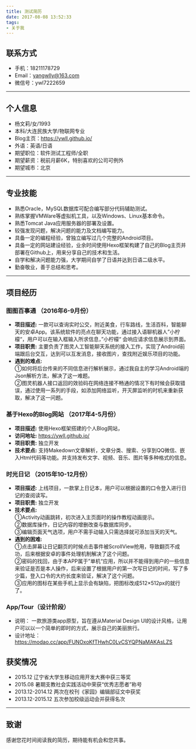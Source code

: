 ```yaml
---
title: 测试简历
date: 2017-08-08 13:52:33
tags:
- 关于我
---
```



## 联系方式  
- 手机：18211178729  
- Email：yangwlly@163.com
- 微信号：ywl7222659  
---
<!--more-->

## 个人信息

 - 杨文莉/女/1993 
 - 本科/大连民族大学/物联网专业
 - Blog主页：https://ywll.github.io/ 
 - 外语：英语/日语  
 - 期望职位：软件测试工程师/全职
 - 期望薪资：税前月薪6K，特别喜欢的公司可例外
 - 期望城市：北京

---
## 专业技能

- 熟悉Oracle，MySQL数据库可配合编写部分代码辅助测试。
- 熟练掌握VMWare等虚拟机工具，以及Windows、Linux基本命令。
- 熟悉Tomcat Java应用服务器的部署及设置。
- 较强发现问题，解决问题的能力及文档编写能力。
- 具备一定的编程经验，曾独立编写过几个完整的Android项目。
- 具备一定的网站建设经验，业余时间使用Hexo框架构建了自己的Blog主页并部署在Github上，用来分享自己的技术和生活。
- 自学和解决问题能力强，大学期间自学了日语并达到日语二级水平。
- 勤奋敬业，善于总结和思考。

---
## 项目经历

###  图图百事通 （2016年6-9月份）  
- **项目描述:**  一款可以查询实时公交，附近美食，行车路线，生活百科，智能聊天的安卓App。该系统软件的亮点在聊天功能，通过接入语聊机器人”小柠檬“，用户可以在输入框输入所求信息，”小柠檬“ 会响应请求信息展示到界面。
- **项目职责:**  主要负责了图灵人工智能聊天系统的接入工作，实现了Android前端跟后台交互，达到可以互发消息，接收图片，查找附近娱乐项目的功能。 
- **遇到的难点:**   
①如何将后台传来的不同信息进行解析展示，通过我自主的学习Android端的Json解析方法，解决了这一难题。  
②图灵机器人接口返回的效验码在网络连接不畅通的情况下有时候会获取错误，通过使用一系列的手段，如添加网络监听，开灭屏监听的时机来重新获取，解决了这一问题。
###  基于Hexo的Blog网站 （2017年4-5月份）

- **项目描述:**  使用Hexo框架搭建的个人Blog网站，
- **访问地址:**  https://ywll.github.io/ 
- **项目职责:**	独立开发
- **技术要点:** 支持Makedown文章解析，文章分类、搜索、分享到QQ微信、嵌入Html代码等功能。并支持发布文字、视频、音乐、图片等多种格式的信息。

###  时光日记  （2015年10-12月份）  
- **项目描述:**  上线项目，一款掌上日记本，用户可以根据设置的口令登入进行日记的查阅读写。
- **项目职责:**  独立开发
- **技术要点:**   
①Activity动画跳转，初次进入主页面时的操作教程动画提示。   
②数据库操作，日记内容的增删改查与数据库同步。   
③编辑页面天气选项，用户不需手动输入只需选择就可添加当天的天气。   
- **遇到的困难:**  
①点击屏幕让日记翻页的时候点击事件被ScrollView抢用，导致翻页不成功，后来根据安卓的事件处理机制解决了这个问题。   
②密码的找回，由于本APP属于”单机“应用，所以并不能得到用户的一些信息来验证是否是本人操作，后来设置了根据用户的第一次写日记的时间，写了多少篇，登入口令的大约长度来验证，解决了这个问题。  
③应用的图标在某些手机上显示会有缺陷，把图标改成512×512px的就行了。 

### App/Tour（设计阶段）
- 说明：  一款旅游类app原型，旨在遵从Material Design UI的设计风格，让用户可以以一个简单的即时的方式，展示自己的美丽旅行。   
- 设计地址：https://modao.cc/app/FUNOxoKfTHwhC0LvCSYQPNaMAKAsLZS

## 获奖情况

- 2015.12	辽宁省大学生移动应用开发大赛中获三等奖  
- 2015.08	暑期支教社会实践活动中荣获“优秀志愿者”称号  
- 2013.12-2014.12	两次在校刊《家园》编辑部征文中获奖  
- 2013.12-2015.12	五次参加校级运动会并获得名次  

---

## 致谢
感谢您花时间阅读我的简历，期待能有机会和您共事。